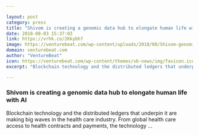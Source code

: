 ```yaml
---

layout: post
category: press
title: "Shivom is creating a genomic data hub to elongate human life with AI"
date: 2018-08-03 15:37:03
link: https://vrhk.co/2Kkybh7
image: https://venturebeat.com/wp-content/uploads/2018/08/Shivom-genomic-data-hub-AI.jpg?fit=1280%2C640&strip=all
domain: venturebeat.com
author: "VentureBeat"
icon: https://venturebeat.com/wp-content/themes/vb-news/img/favicon.ico
excerpt: "Blockchain technology and the distributed ledgers that underpin it are making big waves in the health care industry. From global health care access to health contracts and payments, the technology …"

---
```


### Shivom is creating a genomic data hub to elongate human life with AI

Blockchain technology and the distributed ledgers that underpin it are making big waves in the health care industry. From global health care access to health contracts and payments, the technology …